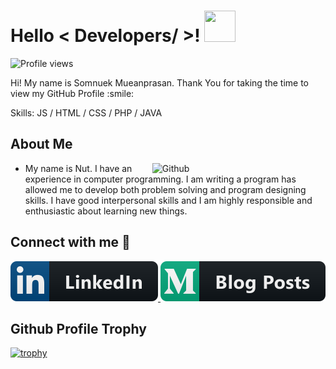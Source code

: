 <h1> Hello < Developers/ >! 
<img src = "https://raw.githubusercontent.com/rahulbanerjee26/githubProfileReadmeGenerator/main/gifs/wave.gif" width = 50px height='50px'> 
</h1>

![Profile views](https://gpvc.arturio.dev/SomnuekM)

<div size='20px'> Hi! My name is Somnuek Mueanprasan. Thank You for taking the time to view my GitHub Profile :smile: 
</div>

Skills: JS / HTML / CSS / PHP / JAVA
<h2> About Me  </h2>

<img width="55%" align="right" alt="Github" src="https://raw.githubusercontent.com/rahulbanerjee26/githubProfileReadmeGenerator/47a1a7b035154ce002fffc42e803b6ca8acbc4f3/gifs/git-header.svg" />


- My name is Nut. I have an experience in computer programming. I am writing a program has allowed me to develop both problem solving and program designing skills. I have good interpersonal skills and I am highly responsible and enthusiastic about learning new things.
  
<h2> Connect with me 🤝 </h2>
<a href="https://www.linkedin.com/in/somnuek-mueanprasan-70935619a/">
    <img src="https://raw.githubusercontent.com/MikeCodesDotNET/ColoredBadges/master/svg/social/linkedin.svg" alt="example badge" style="vertical-align:top margin:6px 4px">
</a>  
 <a href="https://somnuekmueanprasan.medium.com/">
    <img src="https://raw.githubusercontent.com/MikeCodesDotNET/ColoredBadges/master/svg/blogs/medium.svg" alt="example badge" style="vertical-align:top margin:6px 4px">
 </a>  

<h2> Github Profile Trophy  </h2>

[![trophy](https://github-profile-trophy.vercel.app/?username=SomnuekM)](https://github.com/ryo-ma/github-profile-trophy)


